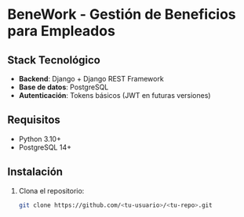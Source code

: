 # BeneWork - Gestión de Beneficios para Empleados

## Stack Tecnológico
- **Backend**: Django + Django REST Framework
- **Base de datos**: PostgreSQL
- **Autenticación**: Tokens básicos (JWT en futuras versiones)

## Requisitos
- Python 3.10+
- PostgreSQL 14+

## Instalación
1. Clona el repositorio:
   ```bash
   git clone https://github.com/<tu-usuario>/<tu-repo>.git